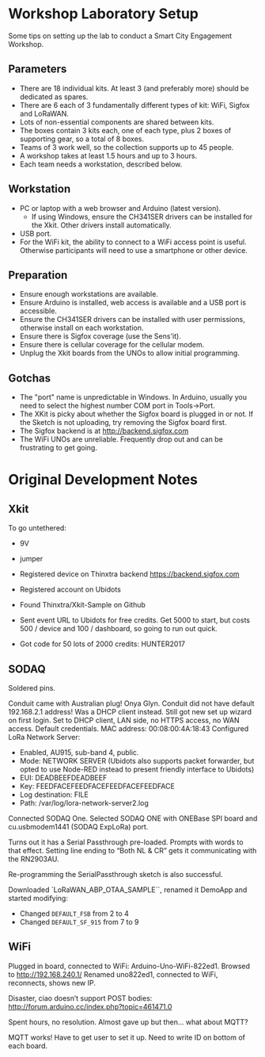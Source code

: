 Workshop Laboratory Setup
=========================

Some tips on setting up the lab to conduct a Smart City Engagement Workshop.


Parameters
----------

- There are 18 individual kits. At least 3 (and preferably more) should be dedicated as spares.
- There are 6 each of 3 fundamentally different types of kit: WiFi, Sigfox and LoRaWAN.
- Lots of non-essential components are shared between kits.
- The boxes contain 3 kits each, one of each type, plus 2 boxes of supporting gear, so a total of 8 boxes.
- Teams of 3 work well, so the collection supports up to 45 people.
- A workshop takes at least 1.5 hours and up to 3 hours.
- Each team needs a workstation, described below.


Workstation
-----------

- PC or laptop with a web browser and Arduino (latest version).
  - If using Windows, ensure the CH341SER drivers can be installed for the Xkit. Other drivers install automatically.
- USB port.
- For the WiFi kit, the ability to connect to a WiFi access point is useful. Otherwise participants will need to use a smartphone or other device.


Preparation
-----------

- Ensure enough workstations are available.
- Ensure Arduino is installed, web access is available and a USB port is accessible.
- Ensure the CH341SER drivers can be installed with user permissions, otherwise install on each workstation.
- Ensure there is Sigfox coverage (use the Sens'it).
- Ensure there is cellular coverage for the cellular modem.
- Unplug the Xkit boards from the UNOs to allow initial programming.


Gotchas
-------

- The "port" name is unpredictable in Windows. In Arduino, usually you need to select the highest number COM port in Tools->Port.
- The XKit is picky about whether the Sigfox board is plugged in or not. If the Sketch is not uploading, try removing the Sigfox board first.
- The Sigfox backend is at http://backend.sigfox.com
- The WiFi UNOs are unreliable. Frequently drop out and can be frustrating to get going.



Original Development Notes
==========================

Xkit
----

To go untethered:
- 9V
- jumper

- Registered device on Thinxtra backend https://backend.sigfox.com
- Registered account on Ubidots
- Found Thinxtra/Xkit-Sample on Github
- Sent event URL to Ubidots for free credits. Get 5000 to start, but costs 500 / device and 100 / dashboard, so going to run out quick.
- Got code for 50 lots of 2000 credits: HUNTER2017


SODAQ
-----

Soldered pins.

Conduit came with Australian plug! Onya Glyn.
Conduit did not have default 192.168.2.1 address! Was a DHCP client instead.
Still got new set up wizard on first login.
Set to DHCP client, LAN side, no HTTPS access, no WAN access.
Default credentials.
MAC address: 00:08:00:4A:18:43
Configured LoRa Network Server:
- Enabled, AU915, sub-band 4, public.
- Mode: NETWORK SERVER (Ubidots also supports packet forwarder, but opted to use Node-RED instead to present friendly interface to Ubidots)
- EUI: DEADBEEFDEADBEEF
- Key: FEEDFACEFEEDFACEFEEDFACEFEEDFACE
- Log destination: FILE
- Path: /var/log/lora-network-server2.log
 
Connected SODAQ One. Selected SODAQ ONE with ONEBase SPI board and cu.usbmodem1441 (SODAQ ExpLoRa) port.

Turns out it has a Serial Passthrough pre-loaded. Prompts with words to that effect. Setting line ending to “Both NL & CR” gets it communicating with the RN2903AU.

Re-programming the SerialPassthrough sketch is also successful.

Downloaded `LoRaWAN_ABP_OTAA_SAMPLE``, renamed it DemoApp and started modifying:

- Changed `DEFAULT_FSB` from 2 to 4
- Changed `DEFAULT_SF_915` from 7 to 9


WiFi
----

Plugged in board, connected to WiFi: Arduino-Uno-WiFi-822ed1.
Browsed to http://192.168.240.1/
Renamed uno822ed1, connected to WiFi, reconnects, shows new IP.

Disaster, ciao doesn’t support POST bodies: http://forum.arduino.cc/index.php?topic=461471.0

Spent hours, no resolution. Almost gave up but then… what about MQTT?

MQTT works! Have to get user to set it up. Need to write ID on bottom of each board.
